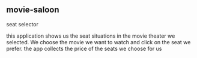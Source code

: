 ## movie-saloon ##
seat selector


this application shows us the seat situations in the movie theater we selected.
We choose the movie we want to watch and click on the seat we prefer.
the app collects the price of the seats we choose for us
<p><img align="right" alt="gif" src="https://user-images.githubusercontent.com/72262726/166920654-9129ebe9-71ba-4eb3-ae9b-b088169a3de7.mp4" width="500" height="320 /></p>
